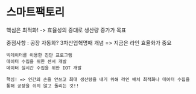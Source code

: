 # 스마트팩토리

핵심은 최적화! -> 효율성의 증대로 생산량 증가가 목표

중점사항 : 공장 자동화? 3차산업혁명때 개념 => 지금은 라인 효율화가 중요

```
빅데이터를 이용한 진단 프로그램
데이터 수집을 위한 센서 개발
데이터 실시간 수집을 위한 IOT 개발

핵심! => 인간의 손을 안쓰고 최대 생산량을 내기 위해 라인 배치 최적화나 데이터 수집을 통해 공장을 쉬지 않고 돌리는 것!!
```

